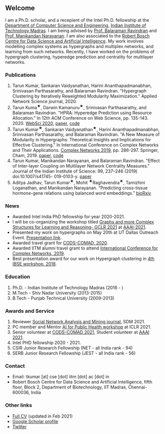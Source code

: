 ## Welcome
I am a Ph.D. scholar, and a recepient of the Intel Ph.D. fellowship at the [Department of Computer Science and Engineering](https://www.cse.iitm.ac.in/index.php), [Indian Institute of Technology Madras](https://www.iitm.ac.in/). I am being advised by [Prof. Balaraman Ravindran](http://www.cse.iitm.ac.in/~ravi/index.html) and [Prof. Manikandan Narayanan](https://maninarayanan.com/index.html). I am also associated to the [Robert Bosch Centre for Data Science and Artificial Intelligence](https://rbcdsai.iitm.ac.in/).
My work involves modelling complex systems as hypergraphs and multiplex networks, and learning from such networks. Recently, I have worked on the problems of hypergraph clustering, hyperedge prediction and centrality for multilayer networks. 

### Publications
1. Tarun Kumar, Sankaran Vaidyanathan, Harini Ananthapadmanabhan, Srinivasan Parthasarathy, and Balaraman Ravindran. "Hypergraph Clustering by Iteratively Reweighted Modularity Maximization." Applied Network Science journal, 2020. 
2. Tarun Kuma<sup>&#9733;</sup>, Darwin Kamanuru<sup>&#9733;</sup>, Srinivasan Parthasarathy, and Balaraman Ravindran. "HPRA: Hyperedge Prediction using Resource Allocation." In 12th ACM Conference on Web Science, pp. 135-143. 2020. [WebSci 2020](https://websci20.webscience.org/), [paper](https://arxiv.org/abs/2006.11070), [code](https://github.com/tarunkumariitm/HyperedgePrediction)
3. Tarun Kumar<sup>&#9733;</sup>, Sankaran Vaidyanathan<sup>&#9733;</sup>, Harini Ananthapadmanabhan, Srinivasan Parthasarathy, and Balaraman Ravindran. "A New Measure of Modularity in Hypergraphs: Theoretical Insights and Implications for Effective Clustering." In International Conference on Complex Networks and Their Applications. [Complex Networks 2019](https://www.2019.complexnetworks.org/), pp. 286-297. Springer, Cham, 2019. [paper](https://link.springer.com/chapter/10.1007/978-3-030-36687-2_24), [code](https://github.com/tarunkumariitm/IRMM)
4. Tarun Kumar, Manikandan Narayanan, and Balaraman Ravindran. "Effect of Inter-layer Coupling on Multilayer Network Centrality Measures." Journal of the Indian Institute of Science: 99, 237–246 (2019) doi:10.1007/s41745-
019-0103-y. [paper](https://link.springer.com/article/10.1007/s41745-019-0103-y)
5. Aditya Jadhav, Tarun Kumar<sup>&#9733;</sup>, Mohit <sup>&#9733;</sup>Raghavendra<sup>&#9733;</sup>, Tamizhini Loganathan, and Manikandan
Narayanan. “Predicting cross-tissue hormone-gene relations using balanced word embeddings.” [bioRxiv](https://www.biorxiv.org/content/10.1101/2021.01.28.428707v1)


### News
- Awarded Intel India PhD fellowship for year 2020-2021.
- I will be co-organizing the workshop titled [Graphs and more Complex Structures for Learning and Reasoning- GCLR 2021](https://sites.google.com/view/gclr2021/home) at [AAAI-2021](https://aaai.org/Conferences/AAAI-21/).
- Presented my work on hypergraphs on May 20th at UT Dallas Outreach Event. [Presentation link](https://us-lti.bbcollab.com/recording/e4a43f2dd83f4a159e224010424e7fdf).
- Awarded travel grant for [CODS-COMAD, 2020](https://cods-comad.in/2020/index.html).
- Awarded IITM alumni travel grant to attend [International Conference for Complex Networks, 2019](https://www.complexnetworks.org/).
- Best presentation award for our work on Hypergraph clustering in [4th IBSE workshop, 2018](https://ibse-iitm.github.io/news/IBSE-workshop-04).


### Education
1. Ph.D. - Indian Institute of Technology Madras (2016 - )
2. M.Tech - Shiv Nadar University (2013-2015)
3. B.Tech - Punjab Technical University (2009-2013)

### Awards and Service
1. Reviewer [Social Network Analysis and Mining journal](https://www.springer.com/journal/13278), SDM 2021.
2. PC member and Mentor [AI for Public Health workshop](https://aiforpublichealth.github.io/mentorship/) at ICLR 2021.
3. Senior volunteer at [CODS-COMAD 2021](http://cods-comad.in/), Student volunteer at [AAAI 2021](https://aaai.org/Conferences/AAAI-21/).
4. Intel PHD fellowship 2020 - 2021.
5. CSIR Junior Research Fellowship (NET - all India rank - 94)
6. SERB Junior Research Fellowship (JEST - all India rank - 56)

### Contact
- Email: tkumar [at] cse [dot] iitm [dot] ac [dot] in
- Robert Bosch Centre for Data Science and Artificial Intelligence, fifth floor, Block 2, Department of Biotechnology, IIT Madras, Chennai-600036, India

### Other links
- [Full CV](https://drive.google.com/file/d/1DnpfSF3dcXHXhuAB9R_hj5h0ZF5OOdCB/view?usp=sharing) (updated in Feb 2021)
- [Google Scholar profile](https://scholar.google.co.in/citations?user=P3OJaZQAAAAJ&hl=en)
- [Twitter](https://twitter.com/tarunkumarsnu)

